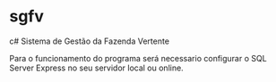 # sgfv
c# Sistema de Gestão da Fazenda Vertente

Para o funcionamento do programa será necessario configurar o SQL Server Express no seu servidor local ou online.
